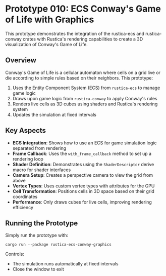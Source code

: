 # Prototype 010: ECS Conway's Game of Life with Graphics

This prototype demonstrates the integration of the rustica-ecs and rustica-conway crates with Rustica's rendering capabilities to create a 3D visualization of Conway's Game of Life.

## Overview

Conway's Game of Life is a cellular automaton where cells on a grid live or die according to simple rules based on their neighbors. This prototype:

1. Uses the Entity Component System (ECS) from `rustica-ecs` to manage game logic
2. Draws upon game logic from `rustica-conway` to apply Conway's rules
3. Renders live cells as 3D cubes using shaders and Rustica's rendering system
4. Updates the simulation at fixed intervals

## Key Aspects

- **ECS Integration**: Shows how to use an ECS for game simulation logic separated from rendering
- **Frame Callback**: Uses the `with_frame_callback` method to set up a rendering loop
- **Shader Definition**: Demonstrates using the `ShaderDescriptor` derive macro for shader interfaces
- **Camera Setup**: Creates a perspective camera to view the grid from above
- **Vertex Types**: Uses custom vertex types with attributes for the GPU
- **Cell Transformation**: Positions cells in 3D space based on their grid coordinates
- **Performance**: Only draws cubes for live cells, improving rendering efficiency

## Running the Prototype

Simply run the prototype with:

```
cargo run --package rustica-ecs-conway-graphics
```

Controls:
- The simulation runs automatically at fixed intervals
- Close the window to exit
